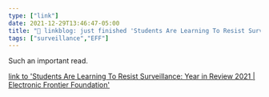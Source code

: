 ```yaml
---
type: ["link"]
date: 2021-12-29T13:46:47-05:00
title: "🔗 linkblog: just finished 'Students Are Learning To Resist Surveillance: Year in Review 2021 | Electronic Frontier Foundation'"
tags: ["surveillance","EFF"]
---
```

Such an important read.
 
[link to 'Students Are Learning To Resist Surveillance: Year in Review 2021 | Electronic Frontier Foundation'](https://www.eff.org/deeplinks/2021/12/students-are-learning-resist-surveillance-year-review-2021)
